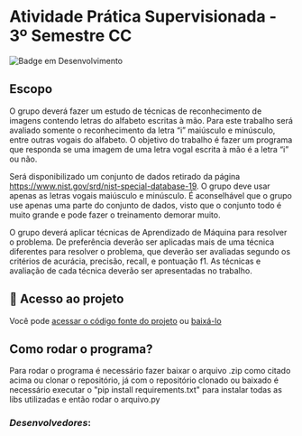 # Atividade Prática Supervisionada - 3º Semestre CC

![Badge em Desenvolvimento](http://img.shields.io/static/v1?label=STATUS&message=EM%20DESENVOLVIMENTO&color=GREEN&style=for-the-badge)

## Escopo

O grupo deverá fazer um estudo de técnicas de reconhecimento de imagens
contendo letras do alfabeto escritas à mão. Para este trabalho será avaliado
somente o reconhecimento da letra “i” maiúsculo e minúsculo, entre outras vogais do
alfabeto. O objetivo do trabalho é fazer um programa que responda se uma imagem
de uma letra vogal escrita à mão é a letra “i” ou não.

Será disponibilizado um conjunto de dados retirado da página
https://www.nist.gov/srd/nist-special-database-19. O grupo deve usar apenas as
letras vogais maiúsculo e minúsculo. É aconselhável que o grupo use apenas uma
parte do conjunto de dados, visto que o conjunto todo é muito grande e pode fazer o
treinamento demorar muito.

O grupo deverá aplicar técnicas de Aprendizado de Máquina para resolver o
problema. De preferência deverão ser aplicadas mais de uma técnica diferentes para
resolver o problema, que deverão ser avaliadas segundo os critérios de acurácia,
precisão, recall, e pontuação f1.
As técnicas e avaliação de cada técnica deverão ser apresentadas no trabalho.

## 📁 Acesso ao projeto

Você pode [acessar o código fonte do projeto](https://github.com/gfreitasrosa/APS-PI-6SEM/tree/main) ou [baixá-lo](https://github.com/gfreitasrosa/APS-PI-6SEM/archive/refs/heads/main.zip)

## Como rodar o programa?

Para rodar o programa é necessário fazer baixar o arquivo .zip como citado acima ou clonar o repositório, já com o repositório clonado ou baixado é necessário executar o "pip install requirements.txt" para instalar todas as libs utilizadas e então rodar o arquivo.py

### *Desenvolvedores*:
